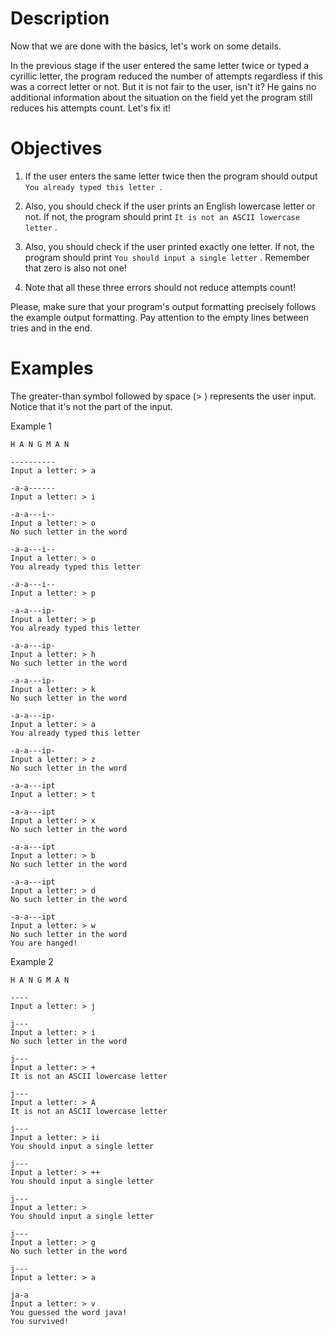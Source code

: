 # Description
Now that we are done with the basics, let's work on some details.

In the previous stage if the user entered the same letter twice or typed a cyrillic letter, the program reduced the number of attempts regardless if this was a correct letter or not. But it is not fair to the user, isn't it? He gains no additional information about the situation on the field yet the program still reduces his attempts count. Let's fix it!

# Objectives
1. If the user enters the same letter twice then the program should output ``You already typed this letter ``.

2. Also, you should check if the user prints an English lowercase letter or not. If not, the program should print ``It is not an ASCII lowercase letter`` .

3. Also, you should check if the user printed exactly one letter. If not, the program should print ``You should input a single letter`` . Remember that zero is also not one!

4. Note that all these three errors should not reduce attempts count!

Please, make sure that your program's output formatting precisely follows the example output formatting. Pay attention to the empty lines between tries and in the end.
#  Examples
The greater-than symbol followed by space (> ) represents the user input. Notice that it's not the part of the input.

Example 1

    H A N G M A N

    ----------
    Input a letter: > a

    -a-a------
    Input a letter: > i

    -a-a---i--
    Input a letter: > o
    No such letter in the word

    -a-a---i--
    Input a letter: > o
    You already typed this letter

    -a-a---i--
    Input a letter: > p

    -a-a---ip-
    Input a letter: > p
    You already typed this letter

    -a-a---ip-
    Input a letter: > h
    No such letter in the word

    -a-a---ip-
    Input a letter: > k
    No such letter in the word

    -a-a---ip-
    Input a letter: > a
    You already typed this letter

    -a-a---ip-
    Input a letter: > z
    No such letter in the word

    -a-a---ipt
    Input a letter: > t

    -a-a---ipt
    Input a letter: > x
    No such letter in the word

    -a-a---ipt
    Input a letter: > b
    No such letter in the word

    -a-a---ipt
    Input a letter: > d
    No such letter in the word

    -a-a---ipt
    Input a letter: > w
    No such letter in the word
    You are hanged!
Example 2

    H A N G M A N

    ----
    Input a letter: > j

    j---
    Input a letter: > i
    No such letter in the word

    j---
    Input a letter: > +
    It is not an ASCII lowercase letter

    j---
    Input a letter: > A
    It is not an ASCII lowercase letter

    j---
    Input a letter: > ii
    You should input a single letter

    j---
    Input a letter: > ++
    You should input a single letter

    j---
    Input a letter: >
    You should input a single letter

    j---
    Input a letter: > g
    No such letter in the word

    j---
    Input a letter: > a

    ja-a
    Input a letter: > v
    You guessed the word java!
    You survived!
